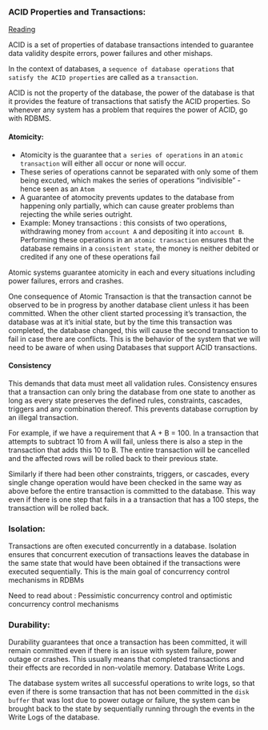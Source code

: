 ### ACID Properties and Transactions: 

[Reading](https://en.wikipedia.org/wiki/ACID#Atomicity)

ACID is a set of properties of database transactions intended to guarantee data validity despite errors, power failures and other mishaps.

In the context of databases, a `sequence of database operations` that `satisfy the ACID properties` are called as a `transaction`.

ACID is not the property of the database, the power of the database is that it provides the feature of transactions that satisfy the ACID properties. So whenever any system has a problem that requires the power of ACID, go with RDBMS.

#### Atomicity:
- Atomicity is the guarantee that `a series of operations` in an `atomic transaction` will either all occur or none will occur.
- These series of operations cannot be separated with only some of them being excuted, which makes the series of operations “indivisible” - hence seen as an `Atom`
- A guarantee of atomocity prevents updates to the database from happening only partially, which can cause greater problems than rejecting the while series outright. 
- Example: Money transactions : this consists of two operations, withdrawing money from `account A` and depositing it into `account B`. Performing these operations in an `atomic transaction` ensures that the database remains in a `consistent state`, the money is neither debited or credited if any one of these operations fail

Atomic systems guarantee atomicity in each and every situations including power failures, errors and crashes. 

One consequence of Atomic Transaction is that the transaction cannot be observed to be in progress by another database client unless it has been committed. When the other client started processing it’s transaction, the database was at it’s initial state, but by the time this transaction was completed, the database changed, this will cause the second transaction to fail in case there are conflicts. This is the behavior of the system that we will need to be aware of when using Databases that support ACID transactions.
#### Consistency

This demands that data must meet all validation rules. Consistency ensures that a transaction can only bring the database from one state to another as long as every state preserves the defined rules, constraints, cascades, triggers and any combination thereof. This prevents database corruption by an illegal transaction.

For example, if we have a requirement that A + B = 100. In a transaction that attempts to subtract 10 from A will fail, unless there is also a step in the transaction that adds this 10 to B. The entire transaction will be cancelled and the affected rows will be rolled back to their previous state. 

Similarly if there had been other constraints, triggers, or cascades, every single change operation would have been checked in the same way as above before the entire transaction is committed to the database. This way even if there is one step that fails in a a transaction that has a 100 steps, the transaction will be rolled back.

### Isolation:

Transactions are often executed concurrently in a database. Isolation ensures that concurrent execution of transactions leaves the database in the same state that would have been obtained if the transactions were executed sequentially. This is the main goal of concurrency control mechanisms in RDBMs

Need to read about : Pessimistic concurrency control and optimistic concurrency control mechanisms

### Durability:

Durability guarantees that once a transaction has been committed, it will remain committed even if there is an issue with system failure, power outage or crashes. This usually means that completed transactions and their effects are recorded in non-volatile memory. Database Write Logs.

The database system writes all successful operations to write logs, so that even if there is some transaction that has not been committed in the `disk buffer` that was lost due to power outage or failure, the system can be brought back to the state by sequentially running through the events in the Write Logs of the database. 